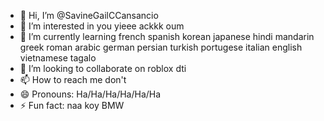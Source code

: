 - 👋 Hi, I’m @SavineGailCCansancio
- 👀 I’m interested in you yieee ackkk oum
- 🌱 I’m currently learning french spanish korean japanese hindi mandarin greek roman arabic german persian turkish portugese italian english vietnamese tagalo
- 💞️ I’m looking to collaborate on roblox dti
- 📫 How to reach me don't
- 😄 Pronouns: Ha/Ha/Ha/Ha/Ha/Ha
- ⚡ Fun fact: naa koy BMW

<!---
SavineGailCCansancio/SavineGailCCansancio is a ✨ special ✨ repository because its `README.md` (this file) appears on your GitHub profile.
You can click the Preview link to take a look at your changes.
--->
